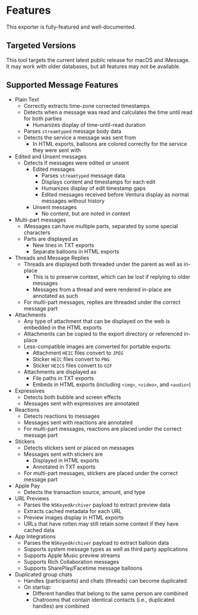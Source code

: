 # Features

This exporter is fully-featured and well-documented.

## Targeted Versions

This tool targets the current latest public release for macOS and iMessage. It may work with older databases, but all features may not be available.

## Supported Message Features

- Plain Text
  - Correctly extracts time-zone corrected timestamps
  - Detects when a message was read and calculates the time until read for both parties
    - Humanizes display of time-until-read duration
  - Parses `streamtyped` message body data
  - Detects the service a message was sent from
    - In HTML exports, balloons are colored correctly for the service they were sent with
- Edited and Unsent messages
  - Detects if messages were edited or unsent
    - Edited messages
      - Parses `streamtyped` message data
      - Displays content and timestamps for each edit
      - Humanizes display of edit timestamp gaps
      - Edited messages received before Ventura display as normal messages without history
    - Unsent messages
      - No content, but are noted in context
- Multi-part messages
  - iMessages can have multiple parts, separated by some special characters
  - Parts are displayed as
    - New lines in TXT exports
    - Separate balloons in HTML exports
- Threads and Message Replies
  - Threads are displayed both threaded under the parent as well as in-place
    - This is to preserve context, which can be lost if replying to older messages
    - Messages from a thread and were rendered in-place are annotated as such
  - For multi-part messages, replies are threaded under the correct message part
- Attachments
  - Any type of attachment that can be displayed on the web is embedded in the HTML exports
  - Attachments can be copied to the export directory or referenced in-place
  - Less-compatible images are converted for portable exports:
    - Attachment `HEIC` files convert to `JPEG`
    - Sticker `HEIC` files convert to `PNG`
    - Sticker `HEICS` files convert to `GIF`
  - Attachments are displayed as
    - File paths in TXT exports
    - Embeds in HTML exports (including `<img>`, `<video>`, and `<audio>`)
- Expressives
  - Detects both bubble and screen effects
  - Messages sent with expressives are annotated
- Reactions
  - Detects reactions to messages
  - Messages sent with reactions are annotated
  - For multi-part messages, reactions are placed under the correct message part
- Stickers
  - Detects stickers sent or placed on messages
  - Messages sent with stickers are
    - Displayed in HTML exports
    - Annotated in TXT exports
  - For multi-part messages, stickers are placed under the correct message part
- Apple Pay
  - Detects the transaction source, amount, and type
- URL Previews
  - Parses the `NSKeyedArchiver` payload to extract preview data
  - Extracts cached metadata for each URL
  - Preview images display in HTML exports
  - URLs that have rotten may still retain some context if they have cached data
- App Integrations
  - Parses the `NSKeyedArchiver` payload to extract balloon data
  - Supports system message types as well as third party applications
  - Supports Apple Music preview streams
  - Supports Rich Collaboration messages
  - Supports SharePlay/Facetime message balloons
- Duplicated group chats
  - Handles (participants) and chats (threads) can become duplicated
  - On startup:
    - Different handles that belong to the same person are combined
    - Chatrooms that contain identical contacts (i.e., duplicated handles) are combined
